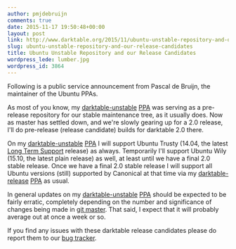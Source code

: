 ```yaml
---
author: pmjdebruijn
comments: true
date: 2015-11-17 19:50:48+00:00
layout: post
link: http://www.darktable.org/2015/11/ubuntu-unstable-repository-and-our-release-candidates/
slug: ubuntu-unstable-repository-and-our-release-candidates
title: Ubuntu Unstable Repository and our Release Candidates
wordpress_lede: lumber.jpg
wordpress_id: 3864
---
```


Following is a public service announcement from Pascal de Bruijn, the maintainer of the Ubuntu PPAs.

As most of you know, my [darktable-unstable](https://launchpad.net/~pmjdebruijn/+archive/ubuntu/darktable-unstable) [PPA](https://en.wikipedia.org/wiki/Personal_Package_Archive) was serving as a pre-release repository for our stable maintenance tree, as it usually does. Now as master has settled down, and we're slowly gearing up for a 2.0 release, I'll do pre-release (release candidate) builds for darktable 2.0 there.

On my [darktable-unstable](https://launchpad.net/~pmjdebruijn/+archive/ubuntu/darktable-unstable) [PPA](https://en.wikipedia.org/wiki/Personal_Package_Archive) I will support Ubuntu Trusty (14.04, the latest [Long Term Support](https://wiki.ubuntu.com/LTS) release) as always. Temporarily I'll support Ubuntu Wily (15.10, the latest plain release) as well, at least until we have a final 2.0 stable release. Once we have a final 2.0 stable release I will support all Ubuntu versions (still) supported by Canonical at that time via my [darktable-release](https://launchpad.net/~pmjdebruijn/+archive/ubuntu/darktable-release) [PPA](https://en.wikipedia.org/wiki/Personal_Package_Archive) as usual.

In general updates on my [darktable-unstable](https://launchpad.net/~pmjdebruijn/+archive/ubuntu/darktable-unstable) [PPA](https://en.wikipedia.org/wiki/Personal_Package_Archive) should be expected to be fairly erratic, completely depending on the number and significance of changes being made in [git master](https://github.com/darktable-org/darktable/commits/master). That said, I expect that it will probably average out at once a week or so.

If you find any issues with these darktable release candidates please do report them to our [bug tracker](https://redmine.darktable.org/issues).
